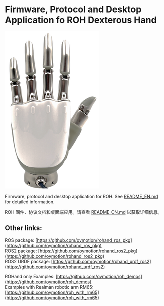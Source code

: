 # Firmware, Protocol and Desktop Application fo ROH Dexterous Hand

![ROH Dexterous Hand](res/ROHs.png)

Firmware, protocol and desktop application for ROH. See [README_EN.md](README_EN.md) for detailed information.

ROH 固件、协议文档和桌面端应用。请查看 [README_CN.md](README_CN.md) 以获取详细信息。

## Other links:

ROS package:  [https://github.com/oymotion/rohand_ros_pkg](https://github.com/oymotion/rohand_ros_pkg)  
ROS2 package:  [https://github.com/oymotion/rohand_ros2_pkg](https://github.com/oymotion/rohand_ros2_pkg)  
ROS2 URDF package: [https://github.com/oymotion/rohand_urdf_ros2](https://github.com/oymotion/rohand_urdf_ros2)  

ROHand only Examples: [https://github.com/oymotion/roh_demos](https://github.com/oymotion/roh_demos)  
Examples with Realman robotic arm RM65: [https://github.com/oymotion/roh_with_rm65](https://github.com/oymotion/roh_with_rm65)  
